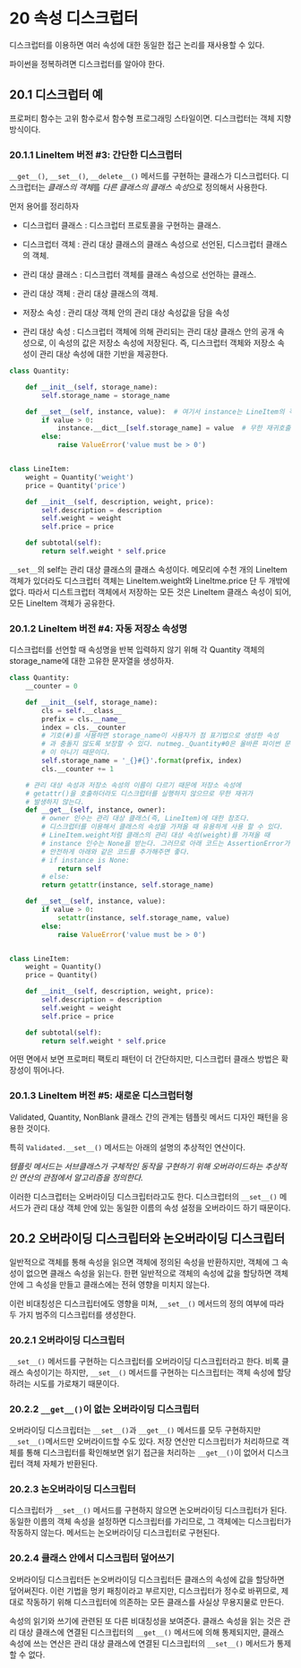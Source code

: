 # 20 속성 디스크럽터

디스크럽터를 이용하면 여러 속성에 대한 동일한 접근 논리를 재사용할 수 있다.

파이썬을 정복하려면 디스크럽터를 알아야 한다.

## 20.1 디스크럽터 예

프로퍼티 함수는 고위 함수로서 함수형 프로그래밍 스타일이면. 디스크럽터는 객체 지향 방식이다.

### 20.1.1 LineItem 버전 #3: 간단한 디스크럽터

`__get__()`, `__set__()`, `__delete__()` 메서드를 구현하는 클래스가 디스크럽터다.
디스크럽터는 *클래스의 객체*를 *다른 클래스의 클래스 속성*으로 정의해서 사용한다.

먼저 용어를 정리하자

- 디스크럽터 클래스 : 디스크럽터 프로토콜을 구현하는 클래스.

- 디스크럽터 객체 : 관리 대상 클래스의 클래스 속성으로 선언된, 디스크럽터 클래스의 객체.

- 관리 대상 클래스 : 디스크럽터 객체를 클래스 속성으로 선언하는 클래스.

- 관리 대상 객체 : 관리 대상 클래스의 객체.

- 저장소 속성 : 관리 대상 객체 안의 관리 대상 속성값을 담을 속성

- 관리 대상 속성 : 디스크럽터 객체에 의해 관리되는 관리 대상 클래스 안의 공개 속성으로, 이 속성의 값은 저장소 속성에 저장된다. 즉, 디스크럽터 객체와 저장소 속성이 관리 대상 속성에 대한 기반을 제공한다.

```python
class Quantity:

    def __init__(self, storage_name):
        self.storage_name = storage_name

    def __set__(self, instance, value):  # 여기서 instance는 LineItem의 객체이다.
        if value > 0:
            instance.__dict__[self.storage_name] = value  # 무한 재귀호출을 피하기 위해 __dict__를 직접 처리한다.
        else:
            raise ValueError('value must be > 0')


class LineItem:
    weight = Quantity('weight')
    price = Quantity('price')

    def __init__(self, description, weight, price):
        self.description = description
        self.weight = weight
        self.price = price

    def subtotal(self):
        return self.weight * self.price

```

`__set__`의 self는 관리 대상 클래스의 클래스 속성이다. 메모리에 수천 개의 LineItem 객체가 있더라도 디스크럽터 객체는 LineItem.weight와 LineItme.price 단 두 개밖에 없다. 따라서 디스트크럽터 객체에서 저장하는 모든 것은 LineItem 클래스 속성이 되어, 모든 LineItem 객체가 공유한다.

### 20.1.2 LineItem 버전 #4: 자동 저장소 속성명

디스크럽터를 선언할 때 속성명을 반복 입력하지 않기 위해 각 Quantity 객체의 storage_name에 대한 고유한 문자열을 생성하자.

```python
class Quantity:
    __counter = 0

    def __init__(self, storage_name):
        cls = self.__class__
        prefix = cls.__name__
        index = cls.__counter
        # 기호(#)를 사용하면 storage_name이 사용자가 점 표기법으로 생성한 속성
        # 과 충돌지 않도록 보장할 수 있다. nutmeg._Quantity#0은 올바른 파이썬 문법
        # 이 아니기 때문이다.
        self.storage_name = '_{}#{}'.format(prefix, index)
        cls.__counter += 1

    # 관리 대상 속성과 저장소 속성의 이름이 다르기 때문에 저장소 속성에
    # getattr()을 호출하더라도 디스크럽터를 실행하지 않으므로 무한 재귀가
    # 발생하지 않는다.
    def __get__(self, instance, owner):
        # owner 인수는 관리 대상 클래스(즉, LineItem)에 대한 참조다.
        # 디스크럽터를 이용해서 클래스의 속성을 가져올 때 유용하게 사용 할 수 있다.
        # LineItem.weight처럼 클래스의 관리 대상 속성(weight)를 가져올 때
        # instance 인수는 None을 받는다. 그러므로 아래 코드는 AssertionError가 발생한다.
        # 안전하게 아래와 같은 코드를 추가해주면 좋다.
        # if instance is None:
            return self
        # else:
        return getattr(instance, self.storage_name)

    def __set__(self, instance, value):
        if value > 0:
            setattr(instance, self.storage_name, value)
        else:
            raise ValueError('value must be > 0')


class LineItem:
    weight = Quantity()
    price = Quantity()

    def __init__(self, description, weight, price):
        self.description = description
        self.weight = weight
        self.price = price

    def subtotal(self):
        return self.weight * self.price
```

어떤 면에서 보면 프로퍼티 팩토리 패턴이 더 간단하지만, 디스크럽터 클래스 방법은 확장성이 뛰어나다.

### 20.1.3 LineItem 버전 #5: 새로운 디스크럽터형

Validated, Quantity, NonBlank 클래스 간의 관계는 템플릿 메서드 디자인 패턴을 응용한 것이다.

특히 `Validated.__set__()` 메서드는 아래의 설명의 추상적인 연산이다.

_템플릿 메서드는 서브클래스가 구체적인 동작을 구현하기 위해 오버라이드하는 추상적인 연산의 관점에서 알고리즘을 정의한다._

이러한 디스크럽터는 오버라이딩 디스크립터라고도 한다. 디스크럽터의 `__set__()` 메서드가 관리 대상 객체 안에 있는 동일한 이름의 속성 설정을 오버라이드 하기 때문이다.

## 20.2 오버라이딩 디스크립터와 논오버라이딩 디스크립터

일반적으로 객체를 통해 속성을 읽으면 객체에 정의된 속성을 반환하지만, 객체에 그 속성이 없으면 클래스 속성을 읽는다. 한편 일반적으로 객체의 속성에 값을 할당하면 객체 안에 그 속성을 만들고 클래스에는 전혀 영향을 미치지 않는다.

이런 비대칭성은 디스크립터에도 영향을 미쳐, `__set__()` 메서드의 정의 여부에 따라 두 가지 범주의 디스크립터를 생성한다.

### 20.2.1 오버라이딩 디스크립터

`__set__()` 메서드를 구현하는 디스크립터를 오버라이딩 디스크립터라고 한다. 비록 클래스 속성이기는 하지만, `__set__()` 메서드를 구현하는 디스크립터는 객체 속성에 할당하려는 시도를 가로채기 때문이다.

### 20.2.2 `__get__()`이 없는 오버라이딩 디스크립터

오버라이딩 디스크립터는 `__set__()`과 `__get__()` 메서드를 모두 구현하지만 `__set__()`메서드만 오버라이드할 수도 있다. 저장 연산만 디스크립터가 처리하므로 객체를 통해 디스크립터를 확인해보면 읽기 접근을 처리하는 `__get__()`이 없어서 디스크립터 객체 자체가 반환된다.

### 20.2.3 논오버라이딩 디스크립터

디스크립터가 `__set__()` 메서드를 구현하지 않으면 논오버라이딩 디스크립터가 된다. 동일한 이름의 객체 속성을 설정하면 디스크립터를 가리므로, 그 객체에는 디스크립터가 작동하지 않는다. 메서드는 논오버라이딩 디스크립터로 구현된다.

### 20.2.4 클래스 안에서 디스크립터 덮어쓰기

오버라이딩 디스크립터든 논오버라이딩 디스크립터든 클래스의 속성에 값을 할당하면 덮어써진다. 이런 기법을 멍키 패칭이라고 부르지만, 디스크립터가 정수로 바뀌므로, 제대로 작동하기 위해 디스크립터에 의존하는 모든 클래스를 사실상 무용지물로 만든다.

속성의 읽기와 쓰기에 관련된 또 다른 비대칭성을 보여준다. 클래스 속성을 읽는 것은 관리 대상 클래스에 연결된 디스크립터의 `__get__()` 메서드에 의해 통제되지만, 클래스 속성에 쓰는 연산은 관리 대상 클래스에 연결된 디스크립터의 `__set__()` 메서드가 통제할 수 없다.
